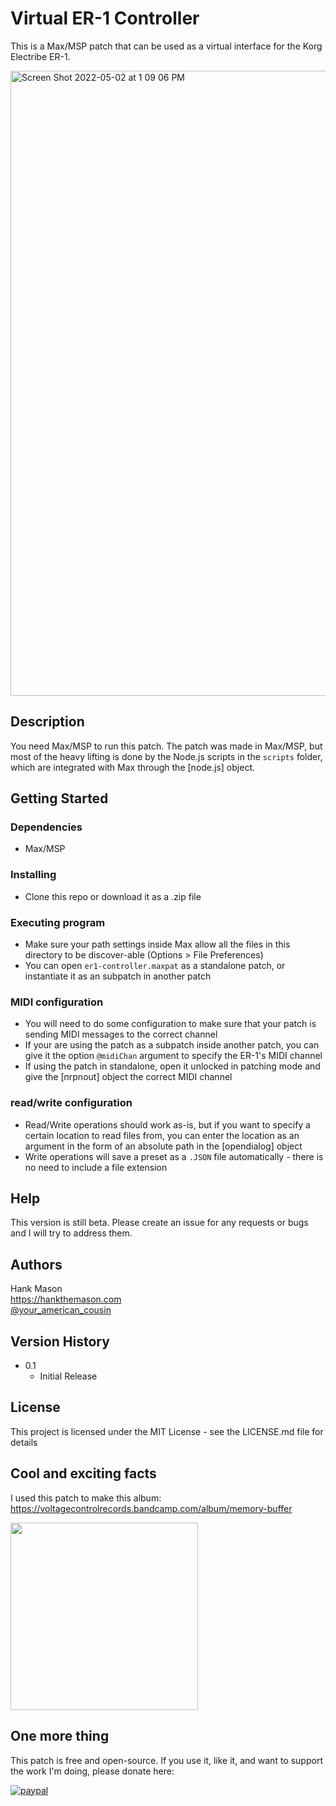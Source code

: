 # Virtual ER-1 Controller

This is a Max/MSP patch that can be used as a virtual interface for the Korg Electribe ER-1.

<img width="1000" alt="Screen Shot 2022-05-02 at 1 09 06 PM" src="https://user-images.githubusercontent.com/42900752/166293160-2ad52e3b-cb58-4699-a8ba-2c3fbe659bbf.png">

## Description

You need Max/MSP to run this patch.  The patch was made in Max/MSP, but most of the heavy lifting is done by the Node.js scripts in the `scripts` folder, which are integrated with Max through the [node.js] object.

## Getting Started

### Dependencies

- Max/MSP

### Installing

- Clone this repo or download it as a .zip file

### Executing program

- Make sure your path settings inside Max allow all the files in this directory to be discover-able (Options > File Preferences)
- You can open `er1-controller.maxpat` as a standalone patch, or instantiate it as an subpatch in another patch

### MIDI configuration

- You will need to do some configuration to make sure that your patch is sending MIDI messages to the correct channel
- If your are using the patch as a subpatch inside another patch, you can give it the option `@midiChan` argument to specify the ER-1's MIDI channel
- If using the patch in standalone, open it unlocked in patching mode and give the [nrpnout] object the correct MIDI channel

### read/write configuration

- Read/Write operations should work as-is, but if you want to specify a certain location to read files from, you can enter the location as an argument in the form of an absolute path in the [opendialog] object
- Write operations will save a preset as a `.JSON` file automatically - there is no need to include a file extension

## Help

This version is still beta.  Please create an issue for any requests or bugs and I will try to address them.

## Authors

Hank Mason      
https://hankthemason.com      
[@your_american_cousin](https://instagram.com/your_american_cousin)


## Version History

* 0.1
    * Initial Release

## License

This project is licensed under the MIT License - see the LICENSE.md file for details

## Cool and exciting facts

I used this patch to make this album: https://voltagecontrolrecords.bandcamp.com/album/memory-buffer

<img width=300 src="https://user-images.githubusercontent.com/42900752/166295407-a00603e8-44e0-4e1c-8692-ed3e6e15e9e8.png">

## One more thing

This patch is free and open-source.  If you use it, like it, and want to support the work I'm doing, please donate here:

[![paypal](https://www.paypalobjects.com/en_US/i/btn/btn_donateCC_LG.gif)](https://www.paypal.com/donate/?business=VDRCT2LS2M7XJ&no_recurring=0&currency_code=USD)
